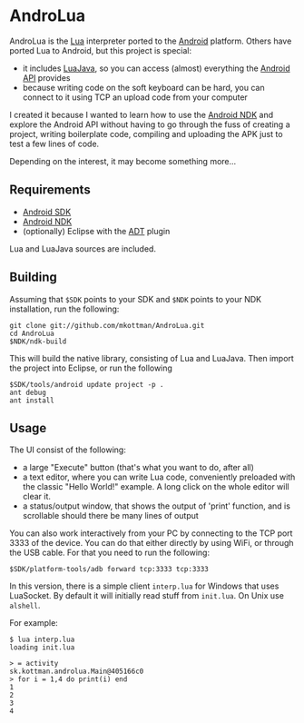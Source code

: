 AndroLua
========

AndroLua is the [Lua](http://www.lua.org/) interpreter ported to the
[Android](http://www.android.com/) platform. Others have ported Lua to Android, but
this project is special:

* it includes [LuaJava](http://www.keplerproject.org/luajava/), so you can access
(almost) everything the [Android
API](http://developer.android.com/reference/classes.html) provides
* because writing code on the soft keyboard can be hard, you can connect to it using
TCP an upload code from your computer

I created it because I wanted to learn how to use the [Android
NDK](http://developer.android.com/sdk/ndk/index.html) and explore the Android API
without having to go through the fuss of creating a project, writing boilerplate
code, compiling and uploading the APK just to test a few lines of code.

Depending on the interest, it may become something more...

Requirements
------------

* [Android SDK](http://developer.android.com/sdk/index.html)
* [Android NDK](http://developer.android.com/sdk/ndk/index.html)
* (optionally) Eclipse with the
[ADT](http://developer.android.com/sdk/eclipse-adt.html) plugin

Lua and LuaJava sources are included.

Building
--------

Assuming that `$SDK` points to your SDK and `$NDK` points to your NDK installation,
run the following:

    git clone git://github.com/mkottman/AndroLua.git
    cd AndroLua
    $NDK/ndk-build

This will build the native library, consisting of Lua and LuaJava. Then import the
project into Eclipse, or run the following

    $SDK/tools/android update project -p .
    ant debug
    ant install

Usage
-----

The UI consist of the following:

* a large "Execute" button (that's what you want to do, after all)
* a text editor, where you can write Lua code, conveniently preloaded with the
classic "Hello World!" example. A long click on the whole editor will clear it.
* a status/output window, that shows the output of 'print' function, and is
scrollable should there be many lines of output

You can also work interactively from your PC by connecting to the TCP port 3333
of the device.
You can do that either directly by using WiFi, or through the USB cable. For that
you need to run the following:

    $SDK/platform-tools/adb forward tcp:3333 tcp:3333

In this version, there is a simple client `interp.lua` for Windows that uses LuaSocket. By
default it will initially read stuff from `init.lua`.
On Unix use `alshell`.

For example:

	$ lua interp.lua
	loading init.lua

	> = activity
	sk.kottman.androlua.Main@405166c0
	> for i = 1,4 do print(i) end
	1
	2
	3
	4
